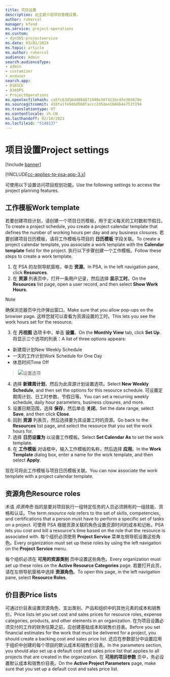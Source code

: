 ```yaml
---
title: 项目设置
description: 此主题介绍项目管理设置。
author: ruhercul
manager: kfend
ms.service: project-operations
ms.custom:
- dyn365-projectservice
ms.date: 03/01/2019
ms.topic: article
ms.author: ruhercul
audience: Admin
search.audienceType:
- admin
- customizer
- enduser
search.app:
- D365CE
- D365PS
- ProjectOperations
ms.openlocfilehash: ca5fc63d56ddd84871949e38f421bcdfe38d478e
ms.sourcegitcommit: 418fa1fe9d605b8faccc2d5dee1b04b4e753f194
ms.translationtype: HT
ms.contentlocale: zh-CN
ms.lasthandoff: 02/10/2021
ms.locfileid: "5148137"
---
```

# <a name="project-settings"></a><span data-ttu-id="a9620-103">项目设置</span><span class="sxs-lookup"><span data-stu-id="a9620-103">Project settings</span></span>

[!include [banner](../includes/psa-now-project-operations.md)]

[!INCLUDE[cc-applies-to-psa-app-3.x](../includes/cc-applies-to-psa-app-3x.md)]

<span data-ttu-id="a9620-104">可使用以下设置访问项目规划功能。</span><span class="sxs-lookup"><span data-stu-id="a9620-104">Use the following settings to access the project planning features.</span></span>

## <a name="work-template"></a><span data-ttu-id="a9620-105">工作模板</span><span class="sxs-lookup"><span data-stu-id="a9620-105">Work template</span></span>

<span data-ttu-id="a9620-106">若要创建项目计划，请创建一个项目日历模板，用于定义每天的工时数和节假日。</span><span class="sxs-lookup"><span data-stu-id="a9620-106">To create a project schedule, you create a project calendar template that defines the number of working hours per day and any business closures.</span></span> <span data-ttu-id="a9620-107">若要创建项目日历模板，请将工作模板与项目的 **日历模板** 字段关联。</span><span class="sxs-lookup"><span data-stu-id="a9620-107">To create a project calendar template, you associate a work template with the **Calendar template** field for the project.</span></span> <span data-ttu-id="a9620-108">执行以下步骤创建一个工作模板。</span><span class="sxs-lookup"><span data-stu-id="a9620-108">Follow these steps to create a work template.</span></span>

1. <span data-ttu-id="a9620-109">在 PSA 的左侧导航窗格，单击 **资源**。</span><span class="sxs-lookup"><span data-stu-id="a9620-109">In PSA, in the left navigation pane, click **Resources**.</span></span> 
2. <span data-ttu-id="a9620-110">在 **资源** 列表页中，打开一条用户记录，然后选择 **显示工时**。</span><span class="sxs-lookup"><span data-stu-id="a9620-110">On the **Resources** list page, open a user record, and then select **Show Work Hours**.</span></span>

  > [!NOTE]
  > <span data-ttu-id="a9620-111">确保浏览器页中允许弹出窗口。</span><span class="sxs-lookup"><span data-stu-id="a9620-111">Make sure that you allow pop-ups on the browser page.</span></span> <span data-ttu-id="a9620-112">这样您就可以查看为资源设置的工时。</span><span class="sxs-lookup"><span data-stu-id="a9620-112">This lets you see the work hours set for the resource.</span></span>
  
3. <span data-ttu-id="a9620-113">在 **月视图** 选项卡中，单击 **设置**。</span><span class="sxs-lookup"><span data-stu-id="a9620-113">On the **Monthly View** tab, click **Set Up**.</span></span> <span data-ttu-id="a9620-114">将显示三个选项的列表：</span><span class="sxs-lookup"><span data-stu-id="a9620-114">A list of three options appears:</span></span> 

  - <span data-ttu-id="a9620-115">新建周计划</span><span class="sxs-lookup"><span data-stu-id="a9620-115">New Weekly Schedule</span></span>
  - <span data-ttu-id="a9620-116">一天的工作计划</span><span class="sxs-lookup"><span data-stu-id="a9620-116">Work Schedule for One Day</span></span>
  - <span data-ttu-id="a9620-117">休息时间</span><span class="sxs-lookup"><span data-stu-id="a9620-117">Time Off</span></span>

> ![设置选项](media/project-13.png)

4. <span data-ttu-id="a9620-119">选择 **新建周计划**，然后为此资源计划设置选项。</span><span class="sxs-lookup"><span data-stu-id="a9620-119">Select **New Weekly Schedule**, and then set the options for this resource schedule.</span></span> <span data-ttu-id="a9620-120">可设置定期周计划、日工时参数、节假日等。</span><span class="sxs-lookup"><span data-stu-id="a9620-120">You can set a recurring weekly schedule, daily hour parameters, business closures, and more.</span></span>
5. <span data-ttu-id="a9620-121">设置日期范围，选择 **保存**，然后单击 **关闭**。</span><span class="sxs-lookup"><span data-stu-id="a9620-121">Set the date range, select **Save**, and then click **Close**.</span></span> 
6. <span data-ttu-id="a9620-122">回到 **资源** 列表页，然后选择要为其设置工时的资源。</span><span class="sxs-lookup"><span data-stu-id="a9620-122">Go back to the **Resources** list page, and select the resource that you set the work hours for.</span></span> 
7. <span data-ttu-id="a9620-123">选择 **日历设置为** 以设置工作模板。</span><span class="sxs-lookup"><span data-stu-id="a9620-123">Select **Set Calendar As** to set the work template.</span></span> 
8. <span data-ttu-id="a9620-124">在 **工作模板** 对话框中，输入工作模板的名称，然后选择 **应用**。</span><span class="sxs-lookup"><span data-stu-id="a9620-124">In the **Work Template** dialog box, enter a name for the work template, and then select **Apply**.</span></span> 

<span data-ttu-id="a9620-125">现在可将此工作模板与项目日历模板关联。</span><span class="sxs-lookup"><span data-stu-id="a9620-125">You can now associate the work template with a project calendar template.</span></span>

## <a name="resource-roles"></a><span data-ttu-id="a9620-126">资源角色</span><span class="sxs-lookup"><span data-stu-id="a9620-126">Resource roles</span></span>

<span data-ttu-id="a9620-127">术语 *资源角色* 指的是要对项目执行一组特定任务的人员必须拥有的一组技能、资格和认证。</span><span class="sxs-lookup"><span data-stu-id="a9620-127">The term *resource role* refers to the set of skills, competencies, and certifications that a person must have to perform a specific set of tasks on a project.</span></span> <span data-ttu-id="a9620-128">可使用 PSA 根据资源关联的角色设置资源时间的成本和记帐。</span><span class="sxs-lookup"><span data-stu-id="a9620-128">PSA lets you cost and bill a resource's time based on the role that the resource is associated with.</span></span> <span data-ttu-id="a9620-129">每个组织必须使用 **Project Service** 菜单左侧导航设置这些角色。</span><span class="sxs-lookup"><span data-stu-id="a9620-129">Every organization must set up these roles by using the left navigation on the **Project Service** menu.</span></span>

<span data-ttu-id="a9620-130">每个组织必须在 **可用的资源类别** 页中设置这些角色。</span><span class="sxs-lookup"><span data-stu-id="a9620-130">Every organization must set up these roles on the **Active Resource Categories** page.</span></span> <span data-ttu-id="a9620-131">若要打开此页，请在左侧导航窗格中选择 **资源角色**。</span><span class="sxs-lookup"><span data-stu-id="a9620-131">To open this page, in the left navigation pane, select **Resource Roles**.</span></span>

## <a name="price-lists"></a><span data-ttu-id="a9620-132">价目表</span><span class="sxs-lookup"><span data-stu-id="a9620-132">Price lists</span></span>

<span data-ttu-id="a9620-133">可通过价目表设置资源角色、支出类别、产品和组织中的其他元素的成本和销售价。</span><span class="sxs-lookup"><span data-stu-id="a9620-133">Price lists let you set cost and sales prices for resource roles, expense categories, products, and other elements in an organization.</span></span> <span data-ttu-id="a9620-134">在为项目设置必须交付的工作的财务估算之前，应创建基础成本和销售价目表。</span><span class="sxs-lookup"><span data-stu-id="a9620-134">Before you set financial estimates for the work that must be delivered for a project, you should create a backing cost and sales price list.</span></span> <span data-ttu-id="a9620-135">还应在参数部分中设置应用于组织中创建的每个项目的默认成本和销售价目表。</span><span class="sxs-lookup"><span data-stu-id="a9620-135">In the parameters section, you should also set up a default cost and sales price list that applies to all projects that are created in the organization.</span></span> <span data-ttu-id="a9620-136">在 **可用的项目参数** 页中，务必设置默认成本和销售价目表。</span><span class="sxs-lookup"><span data-stu-id="a9620-136">On the **Active Project Parameters** page, make sure that you set up a default cost and sales price list.</span></span>
